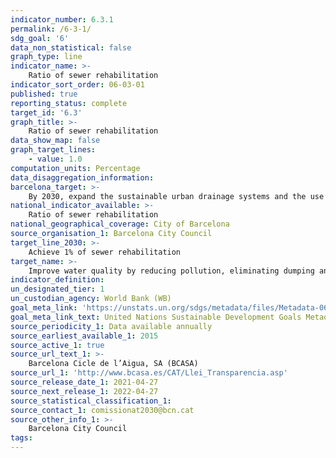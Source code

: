 ```yaml
---
indicator_number: 6.3.1
permalink: /6-3-1/
sdg_goal: '6'
data_non_statistical: false
graph_type: line
indicator_name: >-
    Ratio of sewer rehabilitation
indicator_sort_order: 06-03-01
published: true
reporting_status: complete
target_id: '6.3'
graph_title: >-
    Ratio of sewer rehabilitation
data_show_map: false
graph_target_lines:
    - value: 1.0
computation_units: Percentage
data_disaggregation_information: 
barcelona_target: >-
    By 2030, expand the sustainable urban drainage systems and the use of groundwater
national_indicator_available: >-
    Ratio of sewer rehabilitation
national_geographical_coverage: City of Barcelona
source_organisation_1: Barcelona City Council
target_line_2030: >-
    Achieve 1% of sewer rehabilitation
target_name: >-
    Improve water quality by reducing pollution, eliminating dumping and minimising the release of hazardous chemicals and materials, halving the proportion of untreated wastewater and substantially increasing recycling and safe reuse worldwide
indicator_definition:
un_designated_tier: 1
un_custodian_agency: World Bank (WB)
goal_meta_link: 'https://unstats.un.org/sdgs/metadata/files/Metadata-06-03-01.pdf'
goal_meta_link_text: United Nations Sustainable Development Goals Metadata (pdf 894kB)
source_periodicity_1: Data available annually
source_earliest_available_1: 2015
source_active_1: true
source_url_text_1: >-
    Barcelona Cicle de l’Aigua, SA (BCASA)
source_url_1: 'http://www.bcasa.es/CAT/Llei_Transparencia.asp' 
source_release_date_1: 2021-04-27
source_next_release_1: 2022-04-27
source_statistical_classification_1: 
source_contact_1: comissionat2030@bcn.cat
source_other_info_1: >-
    Barcelona City Council
tags:
---
```

